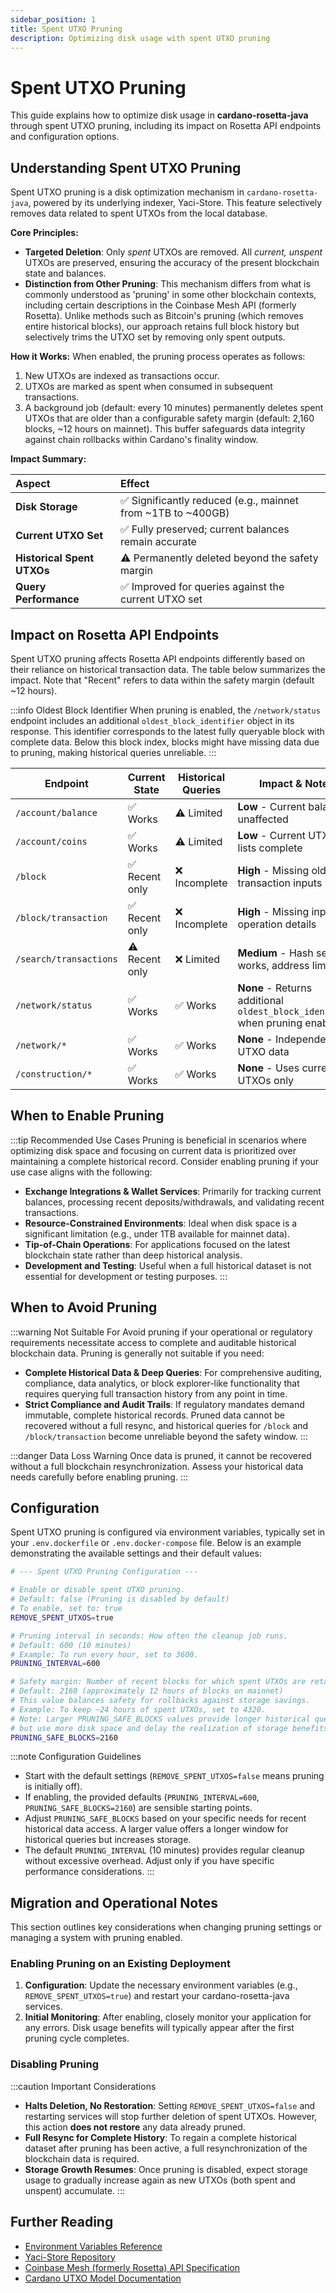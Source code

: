 ```yaml
---
sidebar_position: 1
title: Spent UTXO Pruning
description: Optimizing disk usage with spent UTXO pruning
---
```


# Spent UTXO Pruning

This guide explains how to optimize disk usage in **cardano-rosetta-java** through spent UTXO pruning, including its impact on Rosetta API endpoints and configuration options.

## Understanding Spent UTXO Pruning

Spent UTXO pruning is a disk optimization mechanism in `cardano-rosetta-java`, powered by its underlying indexer, Yaci-Store. This feature selectively removes data related to spent UTXOs from the local database.

**Core Principles:**

- **Targeted Deletion**: Only _spent_ UTXOs are removed. All _current, unspent_ UTXOs are preserved, ensuring the accuracy of the present blockchain state and balances.
- **Distinction from Other Pruning**: This mechanism differs from what is commonly understood as 'pruning' in some other blockchain contexts, including certain descriptions in the Coinbase Mesh API (formerly Rosetta). Unlike methods such as Bitcoin's pruning (which removes entire historical blocks), our approach retains full block history but selectively trims the UTXO set by removing only spent outputs.

**How it Works:**
When enabled, the pruning process operates as follows:

1.  New UTXOs are indexed as transactions occur.
2.  UTXOs are marked as spent when consumed in subsequent transactions.
3.  A background job (default: every 10 minutes) permanently deletes spent UTXOs that are older than a configurable safety margin (default: 2,160 blocks, ~12 hours on mainnet). This buffer safeguards data integrity against chain rollbacks within Cardano's finality window.

**Impact Summary:**

| Aspect                     | Effect                                                       |
| :------------------------- | :----------------------------------------------------------- |
| **Disk Storage**           | ✅ Significantly reduced (e.g., mainnet from ~1TB to ~400GB) |
| **Current UTXO Set**       | ✅ Fully preserved; current balances remain accurate         |
| **Historical Spent UTXOs** | ⚠️ Permanently deleted beyond the safety margin              |
| **Query Performance**      | ✅ Improved for queries against the current UTXO set         |

## Impact on Rosetta API Endpoints

Spent UTXO pruning affects Rosetta API endpoints differently based on their reliance on historical transaction data. The table below summarizes the impact. Note that "Recent" refers to data within the safety margin (default ~12 hours).

:::info Oldest Block Identifier
When pruning is enabled, the `/network/status` endpoint includes an additional `oldest_block_identifier` object in its response. This identifier corresponds to the latest fully queryable block with complete data. Below this block index, blocks might have missing data due to pruning, making historical queries unreliable.
:::

| **Endpoint**           | **Current State** | **Historical Queries** | **Impact & Notes**                                                           |
| ---------------------- | ----------------- | ---------------------- | ---------------------------------------------------------------------------- |
| `/account/balance`     | ✅ Works          | ⚠️ Limited             | **Low** - Current balances unaffected                                        |
| `/account/coins`       | ✅ Works          | ⚠️ Limited             | **Low** - Current UTXO lists complete                                        |
| `/block`               | ✅ Recent only    | ❌ Incomplete          | **High** - Missing old transaction inputs                                    |
| `/block/transaction`   | ✅ Recent only    | ❌ Incomplete          | **High** - Missing input operation details                                   |
| `/search/transactions` | ⚠️ Recent only    | ❌ Limited             | **Medium** - Hash search works, address limited                              |
| `/network/status`      | ✅ Works          | ✅ Works               | **None** - Returns additional `oldest_block_identifier` when pruning enabled |
| `/network/*`           | ✅ Works          | ✅ Works               | **None** - Independent of UTXO data                                          |
| `/construction/*`      | ✅ Works          | ✅ Works               | **None** - Uses current UTXOs only                                           |

## When to Enable Pruning

:::tip Recommended Use Cases
Pruning is beneficial in scenarios where optimizing disk space and focusing on current data is prioritized over maintaining a complete historical record. Consider enabling pruning if your use case aligns with the following:

- **Exchange Integrations & Wallet Services**: Primarily for tracking current balances, processing recent deposits/withdrawals, and validating recent transactions.
- **Resource-Constrained Environments**: Ideal when disk space is a significant limitation (e.g., under 1TB available for mainnet data).
- **Tip-of-Chain Operations**: For applications focused on the latest blockchain state rather than deep historical analysis.
- **Development and Testing**: Useful when a full historical dataset is not essential for development or testing purposes.
  :::

## When to Avoid Pruning

:::warning Not Suitable For
Avoid pruning if your operational or regulatory requirements necessitate access to complete and auditable historical blockchain data. Pruning is generally not suitable if you need:

- **Complete Historical Data & Deep Queries**: For comprehensive auditing, compliance, data analytics, or block explorer-like functionality that requires querying full transaction history from any point in time.
- **Strict Compliance and Audit Trails**: If regulatory mandates demand immutable, complete historical records. Pruned data cannot be recovered without a full resync, and historical queries for `/block` and `/block/transaction` become unreliable beyond the safety window.
  :::

:::danger Data Loss Warning
Once data is pruned, it cannot be recovered without a full blockchain resynchronization. Assess your historical data needs carefully before enabling pruning.
:::

## Configuration

Spent UTXO pruning is configured via environment variables, typically set in your `.env.dockerfile` or `.env.docker-compose` file. Below is an example demonstrating the available settings and their default values:

```bash
# --- Spent UTXO Pruning Configuration ---

# Enable or disable spent UTXO pruning.
# Default: false (Pruning is disabled by default)
# To enable, set to: true
REMOVE_SPENT_UTXOS=true

# Pruning interval in seconds: How often the cleanup job runs.
# Default: 600 (10 minutes)
# Example: To run every hour, set to 3600.
PRUNING_INTERVAL=600

# Safety margin: Number of recent blocks for which spent UTXOs are retained.
# Default: 2160 (approximately 12 hours of blocks on mainnet)
# This value balances safety for rollbacks against storage savings.
# Example: To keep ~24 hours of spent UTXOs, set to 4320.
# Note: Larger PRUNING_SAFE_BLOCKS values provide longer historical query support
# but use more disk space and delay the realization of storage benefits.
PRUNING_SAFE_BLOCKS=2160
```

:::note Configuration Guidelines

- Start with the default settings (`REMOVE_SPENT_UTXOS=false` means pruning is initially off).
- If enabling, the provided defaults (`PRUNING_INTERVAL=600`, `PRUNING_SAFE_BLOCKS=2160`) are sensible starting points.
- Adjust `PRUNING_SAFE_BLOCKS` based on your specific needs for recent historical data access. A larger value offers a longer window for historical queries but increases storage.
- The default `PRUNING_INTERVAL` (10 minutes) provides regular cleanup without excessive overhead. Adjust only if you have specific performance considerations.
  :::

## Migration and Operational Notes

This section outlines key considerations when changing pruning settings or managing a system with pruning enabled.

### Enabling Pruning on an Existing Deployment

1.  **Configuration**: Update the necessary environment variables (e.g., `REMOVE_SPENT_UTXOS=true`) and restart your cardano-rosetta-java services.
2.  **Initial Monitoring**: After enabling, closely monitor your application for any errors. Disk usage benefits will typically appear after the first pruning cycle completes.

### Disabling Pruning

:::caution Important Considerations

- **Halts Deletion, No Restoration**: Setting `REMOVE_SPENT_UTXOS=false` and restarting services will stop further deletion of spent UTXOs. However, this action **does not restore** any data already pruned.
- **Full Resync for Complete History**: To regain a complete historical dataset after pruning has been active, a full resynchronization of the blockchain data is required.
- **Storage Growth Resumes**: Once pruning is disabled, expect storage usage to gradually increase again as new UTXOs (both spent and unspent) accumulate.
  :::

## Further Reading

- [Environment Variables Reference](../install-and-deploy/env-vars.md)
- [Yaci-Store Repository](https://github.com/bloxbean/yaci-store)
- [Coinbase Mesh (formerly Rosetta) API Specification](https://docs.cdp.coinbase.com/mesh/docs/api-reference/)
- [Cardano UTXO Model Documentation](https://docs.cardano.org/learn/eutxo-explainer/)

